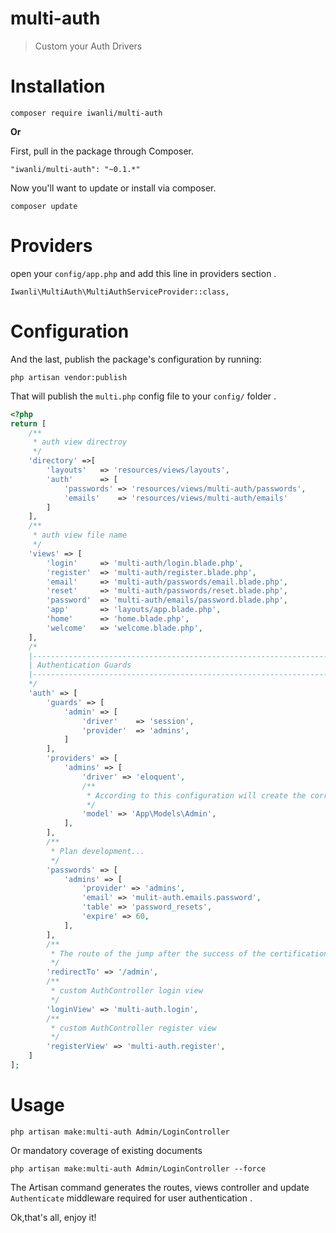 # multi-auth
> Custom your Auth Drivers

# Installation
```
composer require iwanli/multi-auth
```

**Or**

First, pull in the package through Composer.

```
"iwanli/multi-auth": "~0.1.*"
```

Now you'll want to update or install via composer.

```
composer update
```

# Providers
open your `config/app.php` and add this line in providers section .

```
Iwanli\MultiAuth\MultiAuthServiceProvider::class,
```

# Configuration
And the last, publish the package's configuration by running:

```
php artisan vendor:publish
```

That will publish the `multi.php` config file to your `config/` folder .

```php
<?php
return [
    /**
     * auth view directroy
     */
	'directory' =>[
		'layouts' 	=> 'resources/views/layouts',
		'auth' 		=> [
			'passwords' => 'resources/views/multi-auth/passwords',
			'emails' 	=> 'resources/views/multi-auth/emails'
		]
	],
    /**
     * auth view file name 
     */
	'views' => [
        'login' 	=> 'multi-auth/login.blade.php',
        'register' 	=> 'multi-auth/register.blade.php',
        'email' 	=> 'multi-auth/passwords/email.blade.php',
        'reset' 	=> 'multi-auth/passwords/reset.blade.php',
        'password' 	=> 'multi-auth/emails/password.blade.php',
        'app' 		=> 'layouts/app.blade.php',
        'home' 		=> 'home.blade.php',
        'welcome' 	=> 'welcome.blade.php',
    ],
    /*
    |--------------------------------------------------------------------------
    | Authentication Guards
    |--------------------------------------------------------------------------
    */
    'auth' => [
    	'guards' => [
            'admin' => [
                'driver'    => 'session',
                'provider'  => 'admins',
            ]
        ],
        'providers' => [
            'admins' => [
                'driver' => 'eloquent',
                /**
                 * According to this configuration will create the corresponding model and migration
                 */
                'model' => 'App\Models\Admin',
            ],
        ],
        /**
         * Plan development...
         */
        'passwords' => [
            'admins' => [
                'provider' => 'admins',
                'email' => 'mulit-auth.emails.password',
                'table' => 'password_resets',
                'expire' => 60,
            ],
        ],
        /**
         * The route of the jump after the success of the certification
         */
	    'redirectTo' => '/admin',
        /**
         * custom AuthController login view
         */
	    'loginView' => 'multi-auth.login',
        /**
         * custom AuthController register view
         */
	    'registerView' => 'multi-auth.register',
    ]
];
```

# Usage

```
php artisan make:multi-auth Admin/LoginController
```
Or mandatory coverage of existing documents

```
php artisan make:multi-auth Admin/LoginController --force
```

The Artisan command generates the routes, views controller and update `Authenticate` middleware required for user authentication .

Ok,that's all, enjoy it!
